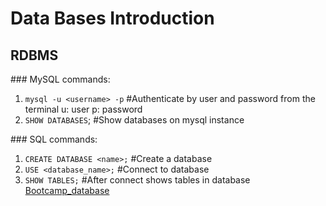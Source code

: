 # Data Bases Introduction

## RDBMS

### MySQL commands:

1. `mysql -u <username> -p` #Authenticate by user and password from the terminal
   u: user
   p: password
2. `SHOW DATABASES`; #Show databases on mysql instance

### SQL commands:

1. `CREATE DATABASE <name>;` #Create a database
2. `USE <database_name>;` #Connect to database
3. `SHOW TABLES;` #After connect shows tables in database
[Bootcamp_database](Clase4/bootcamp.sql) 